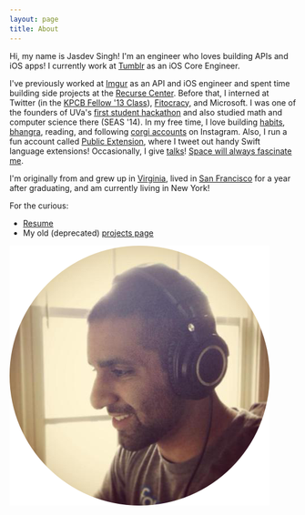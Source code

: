 ```yaml
---
layout: page
title: About
---
```


Hi, my name is Jasdev Singh! I'm an engineer who loves building APIs and iOS apps! I currently work at [Tumblr](https://www.tumblr.com) as an iOS Core Engineer.

I've previously worked at [Imgur](http://imgur.com) as an API and iOS engineer and spent time building side projects at the [Recurse Center](https://www.recurse.com). Before that, I interned at Twitter (in the [KPCB Fellow '13 Class](http://kpcbfellows.com)), [Fitocracy](https://www.fitocracy.com), and Microsoft. I was one of the founders of UVa's [first student hackathon](http://hackuva.io) and also studied math and computer science there (SEAS '14). In my free time, I love building [habits](https://www.coach.me/users/3140daf3d432d7f0065b), [bhangra](https://youtu.be/vXgF-Ezg78c?t=15s), reading, and following [corgi accounts](https://www.instagram.com/zoeydacorgi/) on Instagram. Also, I run a fun account called [Public Extension](https://twitter.com/publicextension), where I tweet out handy Swift language extensions! Occasionally, I give [talks](https://github.com/Jasdev/talks)! [Space will always fascinate me](https://twitter.com/jasdev/status/428517906813423616).

I'm originally from and grew up in [Virginia](http://en.wikipedia.org/wiki/Fairfax_Station,_Virginia), lived in [San Francisco](http://en.wikipedia.org/wiki/San_Francisco) for a year after graduating, and am currently living in New York!

For the curious:

- [Resume](/public/resume.pdf)
- My old (deprecated) [projects page](/projects)

![](/public/images/about-pic.png)

